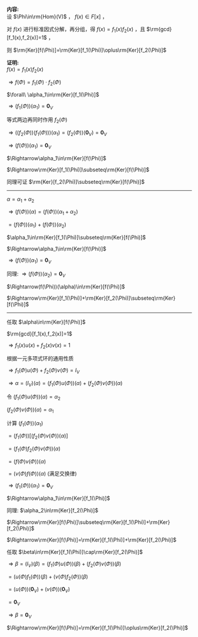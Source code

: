 **内容:**  
设 $\Phi\in\rm{Hom}(V)$ ， $f(x)\in F[x]$ ，  
  
对 $f(x)$ 进行标准因式分解，再分组，得 $f(x)=f_1(x)f_2(x)$ ，且 $\rm{gcd}[f_1(x),f_2(x)]=1$ ，  
  
则 $\rm{Ker}[f(\Phi)]=\rm{Ker}[f_1(\Phi)]\oplus\rm{Ker}[f_2(\Phi)]$  
  
**证明:**  
 $f(x)=f_1(x)f_2(x)$  
  
 $\Rightarrow f(\Phi)=f_1(\Phi)\cdot f_2(\Phi)$  
  
 $\forall\ \alpha_1\in\rm{Ker}[f_1(\Phi)]$  
  
 $\Rightarrow(f_1(\Phi))(\alpha_1)=\mathbf0_V$  
  
等式两边再同时作用 $f_2(\Phi)$  
  
 $\Rightarrow((f_2(\Phi))(f_1(\Phi)))(\alpha_1)=(f_2(\Phi))(\mathbf0_V)=\mathbf0_V$  
  
 $\Rightarrow(f(\Phi))(\alpha_1)=\mathbf0_V$  
  
 $\Rightarrow\alpha_1\in\rm{Ker}[f(\Phi)]$  
  
 $\Rightarrow\rm{Ker}[f_1(\Phi)]\subseteq\rm{Ker}[f(\Phi)]$  
  
同理可证 $\rm{Ker}[f_2(\Phi)]\subseteq\rm{Ker}[f(\Phi)]$  
  
---  
  
 $\alpha=\alpha_1+\alpha_2$  
  
 $\Rightarrow(f(\Phi))(\alpha)=(f(\Phi))(\alpha_1+\alpha_2)$  
  
 $=(f(\Phi))(\alpha_1)+(f(\Phi))(\alpha_2)$  
  
 $\alpha_1\in\rm{Ker}[f_1(\Phi)]\subseteq\rm{Ker}[f(\Phi)]$  
  
 $\Rightarrow\alpha_1\in\rm{Ker}[f(\Phi)]$  
  
 $\Rightarrow(f(\Phi))(\alpha_1)=\mathbf0_V$  
  
同理:  $\Rightarrow(f(\Phi))(\alpha_2)=\mathbf0_V$  
  
 $\Rightarrow(f(\Phi))(\alpha)\in\rm{Ker}[f(\Phi)]$  
  
 $\Rightarrow\rm{Ker}[f_1(\Phi)]+\rm{Ker}[f_2(\Phi)]\subseteq\rm{Ker}[f(\Phi)]$  
  
---  
  
任取 $\alpha\in\rm{Ker}[f(\Phi)]$  
  
 $\rm{gcd}[f_1(x),f_2(x)]=1$  
  
 $\Rightarrow f_1(x)u(x)+f_2(x)v(x)=1$  
  
根据一元多项式环的通用性质  
  
 $\Rightarrow f_1(\Phi)u(\Phi)+f_2(\Phi)v(\Phi)=I_V$  
  
 $\Rightarrow\alpha=(I_V)(\alpha)=(f_1(\Phi)u(\Phi))(\alpha)+(f_2(\Phi)v(\Phi))(\alpha)$  
  
令 $(f_1(\Phi)u(\Phi))(\alpha)=\alpha_2$  
  
 $(f_2(\Phi)v(\Phi))(\alpha)=\alpha_1$  
  
计算 $(f_1(\Phi))(\alpha_1)$  
  
 $=(f_1(\Phi))[(f_2(\Phi)v(\Phi))(\alpha)]$  
  
 $=(f_1(\Phi)f_2(\Phi)v(\Phi))(\alpha)$  
  
 $=(f(\Phi)v(\Phi))(\alpha)$  
  
 $=(v(\Phi)f(\Phi))(\alpha)$ (满足交换律)  
  
 $\Rightarrow(f_1(\Phi))(\alpha_1)=\mathbf0_V$  
  
 $\Rightarrow\alpha_1\in\rm{Ker}[f_1(\Phi)]$  
  
同理:  $\alpha_2\in\rm{Ker}[f_2(\Phi)]$  
  
 $\Rightarrow\rm{Ker}[f(\Phi)]\subseteq\rm{Ker}[f_1(\Phi)]+\rm{Ker}[f_2(\Phi)]$  
  
 $\Rightarrow\rm{Ker}[f(\Phi)]=\rm{Ker}[f_1(\Phi)]+\rm{Ker}[f_2(\Phi)]$  
  
任取 $\beta\in\rm{Ker}[f_1(\Phi)]\cap\rm{Ker}[f_2(\Phi)]$  
  
 $\Rightarrow\beta=(I_V)(\beta)=(f_1(\Phi)u(\Phi))(\beta)+(f_2(\Phi)v(\Phi))(\beta)$  
  
 $=(u(\Phi)f_1(\Phi))(\beta)+(v(\Phi)f_2(\Phi))(\beta)$  
  
 $=(u(\Phi))(\mathbf0_V)+(v(\Phi))(\mathbf0_V)$  
  
 $=\mathbf0_V$  
  
 $\Rightarrow\beta=\mathbf0_V$  
  
 $\Rightarrow\rm{Ker}[f(\Phi)]=\rm{Ker}[f_1(\Phi)]\oplus\rm{Ker}[f_2(\Phi)]$  
